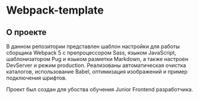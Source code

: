 # Webpack-template

## О проекте

В данном репозитории представлен шаблон настройки для работы сборщика Webpack 5 с препроцессором Sass, языком JavaScript, шаблонизатором Pug и языком разметки Markdown, а также настроен DevServer и режим production. Реализованы автоматическая очистка каталогов, использование Babel, оптимизация изображений и пример подключения шрифтов.

Проект был создан для убоства обучения Junior Frontend разработчика.
